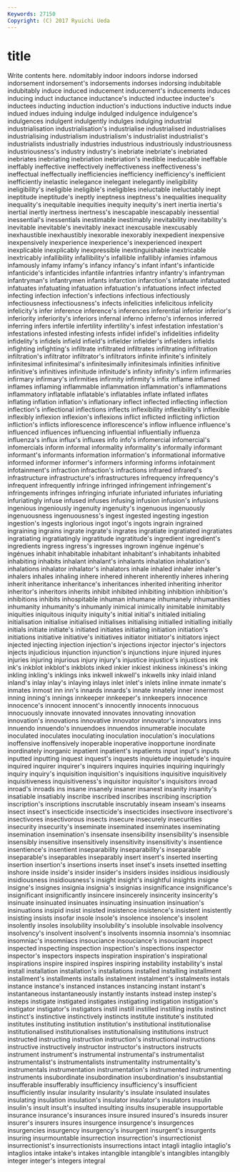 ```yaml
---
Keywords: 27150 
Copyright: (C) 2017 Ryuichi Ueda
---
```


# title

Write contents here.
ndomitably indoor
indoors indorse indorsed indorsement indorsement's indorsements indorses indorsing indubitable indubitably
induce induced inducement inducement's inducements induces inducing induct inductance inductance's
inducted inductee inductee's inductees inducting induction induction's inductions inductive inducts
indue indued indues induing indulge indulged indulgence indulgence's indulgences indulgent
indulgently indulges indulging industrial industrialisation industrialisation's industrialise industrialised industrialises industrialising
industrialism industrialism's industrialist industrialist's industrialists industrially industries industrious industriously industriousness
industriousness's industry industry's inebriate inebriate's inebriated inebriates inebriating inebriation inebriation's
inedible ineducable ineffable ineffably ineffective ineffectively ineffectiveness ineffectiveness's ineffectual ineffectually
inefficiencies inefficiency inefficiency's inefficient inefficiently inelastic inelegance inelegant inelegantly ineligibility
ineligibility's ineligible ineligible's ineligibles ineluctable ineluctably inept ineptitude ineptitude's ineptly
ineptness ineptness's inequalities inequality inequality's inequitable inequities inequity inequity's inert
inertia inertia's inertial inertly inertness inertness's inescapable inescapably inessential inessential's
inessentials inestimable inestimably inevitability inevitability's inevitable inevitable's inevitably inexact inexcusable
inexcusably inexhaustible inexhaustibly inexorable inexorably inexpedient inexpensive inexpensively inexperience inexperience's
inexperienced inexpert inexplicable inexplicably inexpressible inextinguishable inextricable inextricably infallibility infallibility's
infallible infallibly infamies infamous infamously infamy infamy's infancy infancy's infant
infant's infanticide infanticide's infanticides infantile infantries infantry infantry's infantryman infantryman's
infantrymen infants infarction infarction's infatuate infatuated infatuates infatuating infatuation infatuation's
infatuations infect infected infecting infection infection's infections infectious infectiously infectiousness
infectiousness's infects infelicities infelicitous infelicity infelicity's infer inference inference's inferences
inferential inferior inferior's inferiority inferiority's inferiors infernal inferno inferno's infernos
inferred inferring infers infertile infertility infertility's infest infestation infestation's infestations
infested infesting infests infidel infidel's infidelities infidelity infidelity's infidels infield
infield's infielder infielder's infielders infields infighting infighting's infiltrate infiltrated infiltrates
infiltrating infiltration infiltration's infiltrator infiltrator's infiltrators infinite infinite's infinitely infinitesimal
infinitesimal's infinitesimally infinitesimals infinities infinitive infinitive's infinitives infinitude infinitude's infinity
infinity's infirm infirmaries infirmary infirmary's infirmities infirmity infirmity's infix inflame
inflamed inflames inflaming inflammable inflammation inflammation's inflammations inflammatory inflatable inflatable's
inflatables inflate inflated inflates inflating inflation inflation's inflationary inflect inflected
inflecting inflection inflection's inflectional inflections inflects inflexibility inflexibility's inflexible inflexibly
inflexion inflexion's inflexions inflict inflicted inflicting infliction infliction's inflicts inflorescence
inflorescence's inflow influence influence's influenced influences influencing influential influentially influenza
influenza's influx influx's influxes info info's infomercial infomercial's infomercials inform
informal informality informality's informally informant informant's informants information information's informational
informative informed informer informer's informers informing informs infotainment infotainment's infraction
infraction's infractions infrared infrared's infrastructure infrastructure's infrastructures infrequency infrequency's infrequent
infrequently infringe infringed infringement infringement's infringements infringes infringing infuriate infuriated
infuriates infuriating infuriatingly infuse infused infuses infusing infusion infusion's infusions
ingenious ingeniously ingenuity ingenuity's ingenuous ingenuously ingenuousness ingenuousness's ingest ingested
ingesting ingestion ingestion's ingests inglorious ingot ingot's ingots ingrain ingrained
ingraining ingrains ingrate ingrate's ingrates ingratiate ingratiated ingratiates ingratiating ingratiatingly
ingratitude ingratitude's ingredient ingredient's ingredients ingress ingress's ingresses ingrown ingénue
ingénue's ingénues inhabit inhabitable inhabitant inhabitant's inhabitants inhabited inhabiting inhabits
inhalant inhalant's inhalants inhalation inhalation's inhalations inhalator inhalator's inhalators inhale
inhaled inhaler inhaler's inhalers inhales inhaling inhere inhered inherent inherently
inheres inhering inherit inheritance inheritance's inheritances inherited inheriting inheritor inheritor's
inheritors inherits inhibit inhibited inhibiting inhibition inhibition's inhibitions inhibits inhospitable
inhuman inhumane inhumanely inhumanities inhumanity inhumanity's inhumanly inimical inimically inimitable
inimitably iniquities iniquitous iniquity iniquity's initial initial's initialed initialing initialisation
initialise initialised initialises initialising initialled initialling initially initials initiate initiate's
initiated initiates initiating initiation initiation's initiations initiative initiative's initiatives initiator
initiator's initiators inject injected injecting injection injection's injections injector injector's
injectors injects injudicious injunction injunction's injunctions injure injured injures injuries
injuring injurious injury injury's injustice injustice's injustices ink ink's inkblot
inkblot's inkblots inked inkier inkiest inkiness inkiness's inking inkling inkling's
inklings inks inkwell inkwell's inkwells inky inlaid inland inland's inlay
inlay's inlaying inlays inlet inlet's inlets inline inmate inmate's inmates
inmost inn inn's innards innards's innate innately inner innermost inning
inning's innings innkeeper innkeeper's innkeepers innocence innocence's innocent innocent's innocently
innocents innocuous innocuously innovate innovated innovates innovating innovation innovation's innovations
innovative innovator innovator's innovators inns innuendo innuendo's innuendoes innuendos innumerable
inoculate inoculated inoculates inoculating inoculation inoculation's inoculations inoffensive inoffensively inoperable
inoperative inopportune inordinate inordinately inorganic inpatient inpatient's inpatients input input's
inputs inputted inputting inquest inquest's inquests inquietude inquietude's inquire inquired
inquirer inquirer's inquirers inquires inquiries inquiring inquiringly inquiry inquiry's inquisition
inquisition's inquisitions inquisitive inquisitively inquisitiveness inquisitiveness's inquisitor inquisitor's inquisitors inroad
inroad's inroads ins insane insanely insaner insanest insanity insanity's insatiable
insatiably inscribe inscribed inscribes inscribing inscription inscription's inscriptions inscrutable inscrutably
inseam inseam's inseams insect insect's insecticide insecticide's insecticides insectivore insectivore's
insectivores insectivorous insects insecure insecurely insecurities insecurity insecurity's inseminate inseminated
inseminates inseminating insemination insemination's insensate insensibility insensibility's insensible insensibly insensitive
insensitively insensitivity insensitivity's insentience insentience's insentient inseparability inseparability's inseparable inseparable's
inseparables inseparably insert insert's inserted inserting insertion insertion's insertions inserts
inset inset's insets insetted insetting inshore inside inside's insider insider's
insiders insides insidious insidiously insidiousness insidiousness's insight insight's insightful insights
insigne insigne's insignes insignia insignia's insignias insignificance insignificance's insignificant insignificantly
insincere insincerely insincerity insincerity's insinuate insinuated insinuates insinuating insinuation insinuation's
insinuations insipid insist insisted insistence insistence's insistent insistently insisting insists
insofar insole insole's insolence insolence's insolent insolently insoles insolubility insolubility's
insoluble insolvable insolvency insolvency's insolvent insolvent's insolvents insomnia insomnia's insomniac
insomniac's insomniacs insouciance insouciance's insouciant inspect inspected inspecting inspection inspection's
inspections inspector inspector's inspectors inspects inspiration inspiration's inspirational inspirations inspire
inspired inspires inspiring instability instability's instal install installation installation's installations
installed installing installment installment's installments installs instalment instalment's instalments instals
instance instance's instanced instances instancing instant instant's instantaneous instantaneously instantly
instants instead instep instep's insteps instigate instigated instigates instigating instigation
instigation's instigator instigator's instigators instil instill instilled instilling instils instinct
instinct's instinctive instinctively instincts institute institute's instituted institutes instituting institution
institution's institutional institutionalise institutionalised institutionalises institutionalising institutions instruct instructed instructing
instruction instruction's instructional instructions instructive instructively instructor instructor's instructors instructs
instrument instrument's instrumental instrumental's instrumentalist instrumentalist's instrumentalists instrumentality instrumentality's instrumentals
instrumentation instrumentation's instrumented instrumenting instruments insubordinate insubordination insubordination's insubstantial insufferable
insufferably insufficiency insufficiency's insufficient insufficiently insular insularity insularity's insulate insulated
insulates insulating insulation insulation's insulator insulator's insulators insulin insulin's insult
insult's insulted insulting insults insuperable insupportable insurance insurance's insurances insure
insured insured's insureds insurer insurer's insurers insures insurgence insurgence's insurgences
insurgencies insurgency insurgency's insurgent insurgent's insurgents insuring insurmountable insurrection insurrection's
insurrectionist insurrectionist's insurrectionists insurrections intact intagli intaglio intaglio's intaglios intake
intake's intakes intangible intangible's intangibles intangibly integer integer's integers integral
